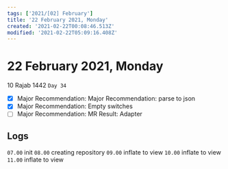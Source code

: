 ```yaml
---
tags: ['2021/[02] February']
title: '22 February 2021, Monday'
created: '2021-02-22T00:08:46.513Z'
modified: '2021-02-22T05:09:16.408Z'
---
```


# 22 February 2021, Monday
10 Rajab 1442 `Day 34`

- [x] Major Recommendation: Major Recommendation: parse to json
- [x] Major Recommendation: Empty switches
- [ ] Major Recommendation: MR Result: Adapter

## Logs
`07.00` init
`08.00` creating repository
`09.00` inflate to view
`10.00` inflate to view
`11.00` inflate to view


